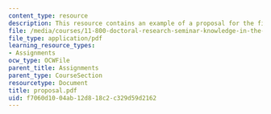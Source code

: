 ```yaml
---
content_type: resource
description: This resource contains an example of a proposal for the final case paper.
file: /media/courses/11-800-doctoral-research-seminar-knowledge-in-the-public-arena-spring-2007/f7060d1004ab12d818c2c329d59d2162_proposal.pdf
file_type: application/pdf
learning_resource_types:
- Assignments
ocw_type: OCWFile
parent_title: Assignments
parent_type: CourseSection
resourcetype: Document
title: proposal.pdf
uid: f7060d10-04ab-12d8-18c2-c329d59d2162
---
```


